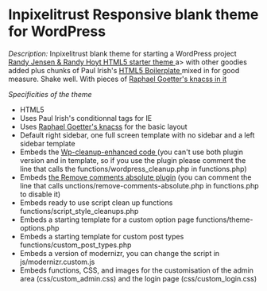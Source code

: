 Inpixelitrust Responsive blank theme for WordPress
==============================

*Description:*
Inpixelitrust blank theme for starting a WordPress project <a href="http://randyjensenonline.com/thoughts/handcrafted-wp-starter-theme/">Randy Jensen & Randy Hoyt HTML5 starter theme </a>a> with other goodies added plus chunks of Paul Irish's <a href="http://html5boilerplate.com/">HTML5 Boilerplate </a> mixed in for good measure. Shake well. With pieces of <a href="http://knacss.com/">Raphael Goetter's knacss in it</a>

*Specificities of the theme*

* HTML5
* Uses Paul Irish's conditionnal tags for IE
* Uses <a href="http://knacss.com/">Raphael Goetter's knacss</a> for the basic layout
* Default right sidebar, one full screen template with no sidebar and a left sidebar template 
* Embeds the <a href="https://github.com/inpixelitrust/WP-cleanup-enhanced">Wp-cleanup-enhanced code </a> (you can't use both plugin version and in template, so if you use the plugin please comment the line that calls the functions/wordpress_cleanup.php in functions.php)
* Embeds <a href="http://wpengineer.com/2230/removing-comments-absolutely-wordpress/">the Remove comments absolute plugin</a> (you can comment the line that calls unctions/remove-comments-absolute.php in functions.php to disable it)
* Embeds ready to use script clean up functions functions/script_style_cleanups.php
* Embeds a starting template for a custom option page functions/theme-options.php
* Embeds a starting template for custom post types functions/custom_post_types.php
* Embeds a version of modernizr, you can change the script in js/modernizr.custom.js
* Embeds functions, CSS, and images for the customisation of the admin area (css/custom_admin.css) and the login page (css/custom_login.css)